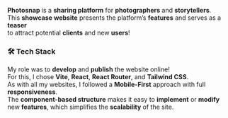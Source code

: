 **Photosnap** is a **sharing platform** for **photographers** and **storytellers**.  
This **showcase website** presents the platform’s **features** and serves as a **teaser**  
to attract potential **clients** and new **users**!

### 🛠️ **Tech Stack**

My role was to **develop** and **publish** the website online!  
For this, I chose **Vite**, **React**, **React Router**, and **Tailwind CSS**.  
As with all my websites, I followed a **Mobile-First** approach with full **responsiveness**.  
The **component-based structure** makes it easy to **implement** or **modify** new **features**, which simplifies the **scalability** of the site.